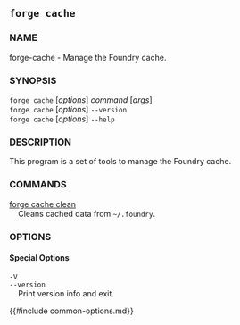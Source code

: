 ## `forge cache`

### NAME

forge-cache - Manage the Foundry cache.

### SYNOPSIS

`forge cache` [*options*] *command* [*args*]  
`forge cache` [*options*] `--version`  
`forge cache` [*options*] `--help`  

### DESCRIPTION

This program is a set of tools to manage the Foundry cache.

### COMMANDS

[forge cache clean](./forge-cache-clean.md)  
&nbsp;&nbsp;&nbsp;&nbsp;Cleans cached data from ``~/.foundry``.

### OPTIONS

#### Special Options

`-V`  
`--version`  
&nbsp;&nbsp;&nbsp;&nbsp;Print version info and exit.

{{#include common-options.md}}